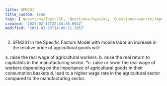 ```yaml
---
title: SFM201
title_custom: true
tags: [_Questions/Topic/SF, _Questions/type/mc, _Questions/xsource/import]
created: '2021-02-13T22:34:36.094Z'
modified: '2021-02-23T14:49:21.105Z'
---
```


2. SFM201 In the Specific Factors Model with mobile labor an increase in the relative price of agricultural goods will:

a. raise the real wage of agricultural workers.
b. raise the real return to capitalists in the manufacturing sector.
*c. raise or lower the real wage of workers depending on the importance of agricultural goods in their consumption baskets
d. lead to a higher wage rate in the agricultural sector compared to the manufacturing sector.

[^comment]: ch4 ‘neoclassical ambiguity’



